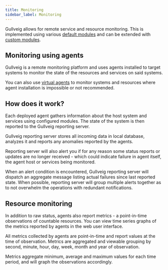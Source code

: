 ```yaml
---
title: Monitoring
sidebar_label: Monitoring
---
```


Gullveig allows for remote service and resource monitoring. This is implemented using various
[default modules](../modules/overview.md) and can be extended with [custom modules](../advanced/extending.md).

## Monitoring using agents

Gullveig is a remote monitoring platform and uses agents installed to target systems to monitor the state
of the resources and services on said systems.

You can also use [virtual agents](../advanced/monitoring.md) to monitor systems and resources
where agent installation is impossible or not recommended.

## How does it work?

Each deployed agent gathers information about the host system and services using configured modules.
The state of the system is then reported to the Gullveig reporting server.

Gullveig reporting server stores all incoming data in local database, analyzes it and reports any anomalies
reported by the agents.

Reporting server will also alert you if for any reason some status reports or updates
are no longer received - which could indicate failure in agent itself, the agent host or services being monitored.

When an alert condition is encountered, Gullveig reporting server will dispatch an aggregate message listing
actual failures since last reported state. When possible, reporting server will group multiple alerts together
as to not overwhelm the operations with redundant notifications.

## Resource monitoring

In addition to raw status, agents also report metrics - a point-in-time observations of countable resources. You
can view time series graphs of the metrics reported by agents in the web user interface.

All metrics collected by agents are point-in-time and report values at the time of observation. Metrics
are aggregated and viewable grouping by second, minute, hour, day, week, month and year of observation.

Metrics aggregate minimum, average and maximum values for each time period, and will graph the observations
accordingly.
